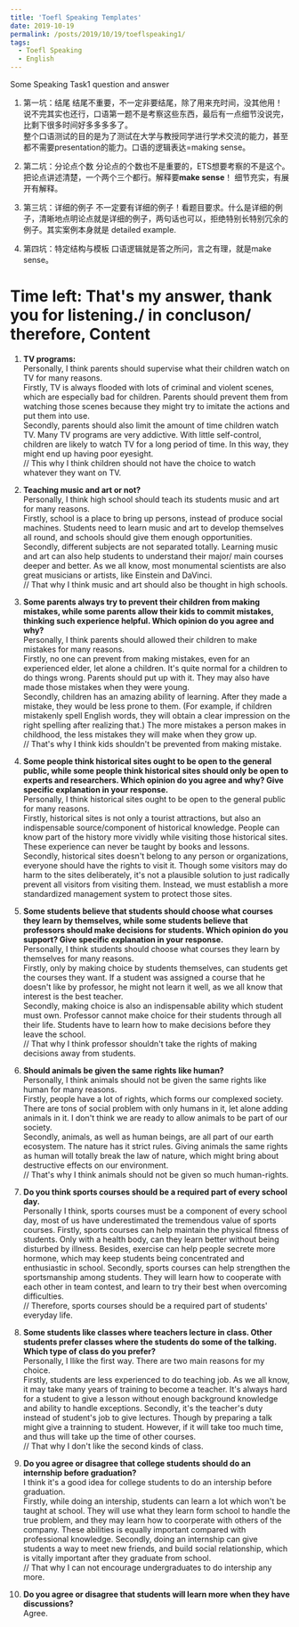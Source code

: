 ```yaml
---
title: 'Toefl Speaking Templates'
date: 2019-10-19
permalink: /posts/2019/10/19/toeflspeaking1/
tags:
  - Toefl Speaking
  - English
---
```


Some Speaking Task1 question and answer
1. 第一坑：结尾
结尾不重要，不一定非要结尾，除了用来充时间，没其他用！ <br>
说不完其实也还行，口语第一题不是考察这些东西，最后有一点细节没说完，比剩下很多时间好多多多多了。 <br>
整个口语测试的目的是为了测试在大学与教授同学进行学术交流的能力，甚至都不需要presentation的能力。口语的逻辑表达=making sense。  <br>

2. 第二坑：分论点个数
分论点的个数也不是重要的，ETS想要考察的不是这个。把论点讲述清楚，一个两个三个都行。解释要**make sense**！ 细节充实，有展开有解释。 <br>

3. 第三坑：详细的例子
不一定要有详细的例子！看题目要求。什么是详细的例子，清晰地点明论点就是详细的例子，两句话也可以，拒绝特别长特别冗余的例子。其实案例本身就是 detailed example.

4. 第四坑：特定结构与模板
口语逻辑就是答之所问，言之有理，就是make sense。

Time left:
That's my answer, thank you for listening./ in concluson/ therefore,
Content
======

1. **TV programs:**<br>
Personally, I think parents should supervise what their children watch on TV for many reasons.<br>
Firstly, TV is always flooded with lots of criminal and violent scenes, which are especially bad for children. Parents should prevent them from watching those scenes because they might try to imitate the actions and put them into use.<br>
Secondly, parents should also limit the amount of time children watch TV. Many TV programs are very addictive. With little self-control, children are likely to watch TV for a long period of time. In this way, they might end up having poor eyesight.<br>
// This why I think children should not have the choice to watch whatever they want on TV.
	
2. **Teaching music and art or not?** <br>
Personally, I think high school should teach its students music and art for many reasons.<br>
Firstly, school is a place to bring up persons, instead of produce social machines. Students need to learn music and art to develop themselves all round, and schools should give them enough opportunities.<br>
Secondly, different subjects  are not separated totally. Learning music and art can also help students to understand their major/ main courses deeper and better. As we all know, most monumental scientists are also great musicians or artists, like Einstein and DaVinci.<br>
// That why I think music and art should also be thought in high schools.
	
3. **Some parents always try to prevent their children from making mistakes, while some parents allow their kids to commit mistakes, thinking such experience helpful. Which opinion do you agree and why?** <br>
Personally, I think parents should allowed their children to make mistakes for many reasons. <br>
Firstly, no one can prevent from making mistakes, even for an experienced elder, let alone a  children. It's quite normal for a children to do things wrong. Parents should put up with it. They may also have made those mistakes when they were young. <br>
Secondly, children has an amazing ability of learning. After they made a mistake, they would be less prone to them. (For example, if children mistakenly spell English words, they will obtain a clear impression on the right spelling after realizing that.) The more mistakes a person makes in childhood, the less mistakes they will make when they grow up. <br>
// That's why I think kids shouldn't be prevented from making mistake.
	
4. **Some people think historical sites ought to be open to the general public, while some people think historical sites should only be open to experts and researchers. Which opinion do you agree and why? Give specific explanation in your response.** <br>
Personally, I think historical sites ought to be open to the general public for many reasons. <br>
Firstly, historical sites is not only a tourist attractions, but also an indispensable source/component of historical knowledge. People can know part of the history more vividly while visiting those historical sites. These experience can never be taught by books and lessons.<br>
Secondly, historical sites doesn't belong to any person or organizations, everyone should have the rights to visit it. Though some visitors may do harm to the sites deliberately, it's not a plausible solution to just radically prevent all visitors from visiting them. Instead, we must establish a more standardized management system to protect those sites. <br>

5. **Some students believe that students should choose what courses they learn by themselves, while some students believe that professors should make decisions for students. Which opinion do you support? Give specific explanation in your response.** <br>
Personally, I think students should choose what courses they learn by themselves for many reasons.<br>
Firstly, only by making choice by students themselves, can students get the courses they want. If a student was assigned a course that he doesn't like by professor, he might not learn it well, as we all know that interest is the best teacher. <br>
Secondly, making choice is also an indispensable ability which student must own. Professor cannot make choice for their students through all their life. Students have to learn how to make decisions before they leave the school. <br>
// That why I think professor shouldn't take the rights of making decisions away from students.

6. **Should animals be given the same rights like human?** <br>
Personally, I think animals should not be given the same rights like human for many reasons.<br>
Firstly, people have a lot of rights, which forms our complexed society. There are tons of social problem with only humans in it, let alone adding animals in it. I don't think we are ready to allow animals to be part of our society.<br>
Secondly, animals, as well as human beings, are all part of our earth ecosystem. The nature has it strict rules. Giving animals the same rights as human will totally break the law of nature, which might bring about destructive effects on our environment.<br>
// That's why I think animals should not be given so much human-rights.

7. **Do you think sports courses should be a required part of every school day.** <br>
Personally I think, sports courses must be a component of every school day, most of us have underestimated the tremendous value of sports courses.
Firstly, sports courses can help maintain the physical fitness of students. Only with a health body, can they learn better without being disturbed by illness. Besides, exercise can help people secrete more hormone, which may keep students being  concentrated and enthusiastic in school.
Secondly, sports courses can help strengthen the sportsmanship among students. They will learn how to cooperate with each other in team contest, and learn to try their best when overcoming difficulties. <br>
// Therefore, sports courses should be a required part of students' everyday life. 

8. **Some students like classes where teachers lecture in class. Other students prefer classes where the students do some of the talking. Which type of class do you prefer?** <br>
Personally, I llike the first way. There are two main reasons for my choice. <br>
Firstly, students are less experienced to do teaching job. As we all know, it may take many years of training to become a teacher. It's always hard for a student to give a lesson without enough background knowledge and ability to handle exceptions.
Secondly, it's the teacher's duty instead of student's job to give lectures. Though by preparing a talk might give a trainning to student. However, if it will take too much time, and thus will take up the time of other courses. <br>
// That why I don't like the second kinds of class.

9. **Do you agree or disagree that college students should do an internship before graduation?** <br>
I think it's a good idea for college students to do an intership before graduation. <br>
Firstly, while doing an intership, students can learn a lot which won't be taught at school. They will use what they learn form school to handle the true problem, and they may learn how to coorperate with others of the company. These abilities is equally important compared with professional knowledge.
Secondly, doing an internship can give students a way to meet new friends, and build social relationship, which is vitally important after they graduate from school.<br>
// That why I can not encourage undergraduates to do intership any more.

10. **Do you agree or disagree that students will learn more when they have discussions?** <br>
Agree.